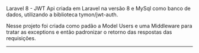 Laravel 8 - JWT
Api criada em Laravel na versão 8 e MySql como banco de dados, utilizando a biblioteca tymon/jwt-auth.

Nesse projeto foi criada como padão a Model Users e uma Middleware para tratar as exceptions e então padronizar o retorno das respostas das requisições.

<hr>


